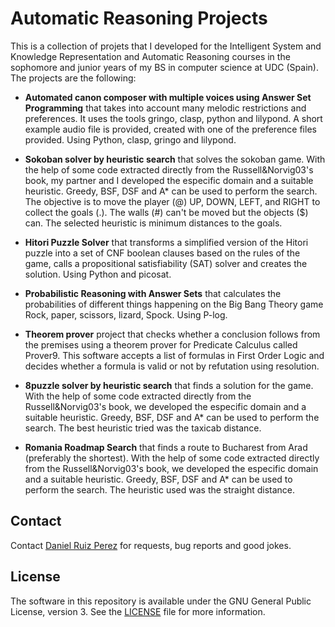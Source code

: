 Automatic Reasoning Projects 
============

This is a collection of projets that I developed for the Intelligent System and Knowledge Representation and Automatic Reasoning courses in the sophomore and junior years of my BS in computer science at UDC (Spain). The projects are the following:


- **Automated canon composer with multiple voices using Answer Set Programming** that takes into account many melodic restrictions and preferences. It uses the tools gringo, clasp, python and lilypond. A short example audio file is provided, created with one of the preference files provided. Using Python, clasp, gringo and lilypond.

- **Sokoban solver by heuristic search** that solves the sokoban game. With the help of some code extracted directly from the Russell&Norvig03's book, my partner and I developed the especific domain and a suitable heuristic. Greedy, BSF, DSF and A* can be used to perform the search. The objective is to move the player (@) UP, DOWN, LEFT, and RIGHT to collect the goals (.). The walls (#) can't be moved but the objects ($) can. The selected heuristic is minimum distances to the goals. 

- **Hitori Puzzle Solver** that transforms a simplified version of the Hitori puzzle into a set of CNF boolean clauses based on the rules of the game, calls a propositional satisfiability (SAT) solver and creates the solution. Using Python and picosat.

- **Probabilistic Reasoning with Answer Sets** that calculates the probabilities of different things happening on the Big Bang Theory game Rock, paper, scissors, lizard, Spock. Using P-log.

- **Theorem prover** project that checks whether a conclusion follows from the premises using a theorem prover for Predicate Calculus called Prover9. This software accepts a list of formulas in First Order Logic and decides whether a formula is valid or not by refutation using resolution.

- **8puzzle solver by heuristic search** that finds a solution for the game. With the help of some code extracted directly from the Russell&Norvig03's book, we developed the especific domain and a suitable heuristic. Greedy, BSF, DSF and A* can be used to perform the search. The best heuristic tried was the taxicab distance.

- **Romania Roadmap Search**  that finds a route to Bucharest from Arad (preferably the shortest). With the help of some code extracted directly from the Russell&Norvig03's book, we developed the especific domain and a suitable heuristic. Greedy, BSF, DSF and A* can be used to perform the search. The heuristic used was the straight distance.



## Contact

Contact [Daniel Ruiz Perez](mailto:druiz072@fiu.edu) for requests, bug reports and good jokes. 


## License

The software in this repository is available under the GNU General Public License, version 3. See the [LICENSE](https://github.com/DaniRuizPerez/AutomaticReasoning/blob/master/LICENSE) file for more information.
